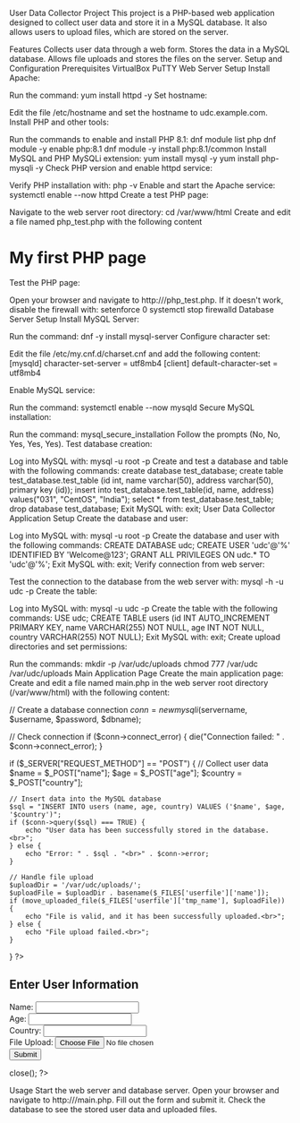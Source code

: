 User Data Collector Project
This project is a PHP-based web application designed to collect user data and store it in a MySQL database. It also allows users to upload files, which are stored on the server.

Features
Collects user data through a web form.
Stores the data in a MySQL database.
Allows file uploads and stores the files on the server.
Setup and Configuration
Prerequisites
VirtualBox
PuTTY
Web Server Setup
Install Apache:

Run the command: yum install httpd -y
Set hostname:

Edit the file /etc/hostname and set the hostname to udc.example.com.
Install PHP and other tools:

Run the commands to enable and install PHP 8.1:
dnf module list php
dnf module -y enable php:8.1
dnf module -y install php:8.1/common
Install MySQL and PHP MySQLi extension:
yum install mysql -y
yum install php-mysqli -y
Check PHP version and enable httpd service:

Verify PHP installation with: php -v
Enable and start the Apache service: systemctl enable --now httpd
Create a test PHP page:

Navigate to the web server root directory: cd /var/www/html
Create and edit a file named php_test.php with the following content
<!DOCTYPE html>
<html>
<body>
<h1>My first PHP page</h1>
<?php echo "Hello World!"; ?>
</body>
</html>


</html>
Test the PHP page:

Open your browser and navigate to http://<Web Server IP Address>/php_test.php.
If it doesn't work, disable the firewall with:
setenforce 0
systemctl stop firewalld
Database Server Setup
Install MySQL Server:

Run the command: dnf -y install mysql-server
Configure character set:

Edit the file /etc/my.cnf.d/charset.cnf and add the following content:
[mysqld]
character-set-server = utf8mb4
[client]
default-character-set = utf8mb4

Enable MySQL service:

Run the command: systemctl enable --now mysqld
Secure MySQL installation:

Run the command: mysql_secure_installation
Follow the prompts (No, No, Yes, Yes, Yes).
Test database creation:

Log into MySQL with: mysql -u root -p
Create and test a database and table with the following commands:
create database test_database;
create table test_database.test_table (id int, name varchar(50), address varchar(50), primary key (id));
insert into test_database.test_table(id, name, address) values("031", "CentOS", "India");
select * from test_database.test_table;
drop database test_database;
Exit MySQL with: exit;
User Data Collector Application Setup
Create the database and user:

Log into MySQL with: mysql -u root -p
Create the database and user with the following commands:
CREATE DATABASE udc;
CREATE USER 'udc'@'%' IDENTIFIED BY 'Welcome@123';
GRANT ALL PRIVILEGES ON udc.* TO 'udc'@'%';
Exit MySQL with: exit;
Verify connection from web server:

Test the connection to the database from the web server with:
mysql -h <DB Server IP> -u udc -p
Create the table:

Log into MySQL with: mysql -u udc -p
Create the table with the following commands:
USE udc;
CREATE TABLE users (id INT AUTO_INCREMENT PRIMARY KEY, name VARCHAR(255) NOT NULL, age INT NOT NULL, country VARCHAR(255) NOT NULL);
Exit MySQL with: exit;
Create upload directories and set permissions:

Run the commands:
mkdir -p /var/udc/uploads
chmod 777 /var/udc /var/udc/uploads
Main Application Page
Create the main application page:
Create and edit a file named main.php in the web server root directory (/var/www/html) with the following content:
<!DOCTYPE html>
<html>
<head>
<title>User Data Collection</title>
</head>
<body>
<?php
// MySQL database configuration
$servername = "192.168.29.116";
$username = "satish";
$password = "welcome@123";
$dbname = "udc";

// Create a database connection
$conn = new mysqli($servername, $username, $password, $dbname);

// Check connection
if ($conn->connect_error) {
    die("Connection failed: " . $conn->connect_error);
}

if ($_SERVER["REQUEST_METHOD"] == "POST") {
    // Collect user data
    $name = $_POST["name"];
    $age = $_POST["age"];
    $country = $_POST["country"];

    // Insert data into the MySQL database
    $sql = "INSERT INTO users (name, age, country) VALUES ('$name', $age, '$country')";
    if ($conn->query($sql) === TRUE) {
        echo "User data has been successfully stored in the database.<br>";
    } else {
        echo "Error: " . $sql . "<br>" . $conn->error;
    }

    // Handle file upload
    $uploadDir = '/var/udc/uploads/';
    $uploadFile = $uploadDir . basename($_FILES['userfile']['name']);
    if (move_uploaded_file($_FILES['userfile']['tmp_name'], $uploadFile)) {
        echo "File is valid, and it has been successfully uploaded.<br>";
    } else {
        echo "File upload failed.<br>";
    }
}
?>
<h2>Enter User Information</h2>
<form method="post" enctype="multipart/form-data">
    Name: <input type="text" name="name"><br>
    Age: <input type="number" name="age"><br>
    Country: <input type="text" name="country"><br>
    File Upload: <input type="file" name="userfile"><br>
    <input type="submit" value="Submit">
</form>
<?php
// Close the database connection
$conn->close();
?>
</body>
</html>


Usage
Start the web server and database server.
Open your browser and navigate to http://<Web Server IP Address>/main.php.
Fill out the form and submit it.
Check the database to see the stored user data and uploaded files.
